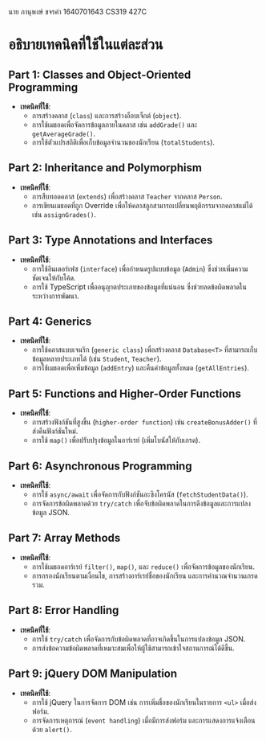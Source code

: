 นาย ภานุพงษ์ ขจรคำ 1640701643 CS319 427C
# อธิบายเทคนิคที่ใช้ในแต่ละส่วน

## Part 1: Classes and Object-Oriented Programming
- **เทคนิคที่ใช้**: 
  - การสร้างคลาส (`class`) และการสร้างอ็อบเจ็กต์ (`object`).
  - การใช้เมธอดเพื่อจัดการข้อมูลภายในคลาส เช่น `addGrade()` และ `getAverageGrade()`.
  - การใช้ตัวแปรสถิติเพื่อเก็บข้อมูลจำนวนของนักเรียน (`totalStudents`).

## Part 2: Inheritance and Polymorphism
- **เทคนิคที่ใช้**:
  - การสืบทอดคลาส (`extends`) เพื่อสร้างคลาส `Teacher` จากคลาส `Person`.
  - การเขียนเมธอดที่ถูก Override เพื่อให้คลาสลูกสามารถเปลี่ยนพฤติกรรมจากคลาสแม่ได้ เช่น `assignGrades()`.

## Part 3: Type Annotations and Interfaces
- **เทคนิคที่ใช้**:
  - การใช้อินเตอร์เฟซ (`interface`) เพื่อกำหนดรูปแบบข้อมูล (`Admin`) ซึ่งช่วยเพิ่มความชัดเจนให้กับโค้ด.
  - การใช้ TypeScript เพื่ออนุญาตประเภทของข้อมูลที่แน่นอน ซึ่งช่วยลดข้อผิดพลาดในระหว่างการพัฒนา.

## Part 4: Generics
- **เทคนิคที่ใช้**:
  - การใช้คลาสแบบเจนริก (`generic class`) เพื่อสร้างคลาส `Database<T>` ที่สามารถเก็บข้อมูลหลายประเภทได้ (เช่น `Student`, `Teacher`).
  - การใช้เมธอดเพื่อเพิ่มข้อมูล (`addEntry`) และคืนค่าข้อมูลทั้งหมด (`getAllEntries`).

## Part 5: Functions and Higher-Order Functions
- **เทคนิคที่ใช้**:
  - การสร้างฟังก์ชันที่สูงขึ้น (`higher-order function`) เช่น `createBonusAdder()` ที่ส่งคืนฟังก์ชันใหม่.
  - การใช้ `map()` เพื่อปรับปรุงข้อมูลในอาร์เรย์ (เพิ่มโบนัสให้กับเกรด).

## Part 6: Asynchronous Programming
- **เทคนิคที่ใช้**:
  - การใช้ `async/await` เพื่อจัดการกับฟังก์ชันอะซิงโครนัส (`fetchStudentData()`).
  - การจัดการข้อผิดพลาดด้วย `try/catch` เพื่อจับข้อผิดพลาดในการดึงข้อมูลและการแปลงข้อมูล JSON.

## Part 7: Array Methods
- **เทคนิคที่ใช้**:
  - การใช้เมธอดอาร์เรย์ `filter()`, `map()`, และ `reduce()` เพื่อจัดการข้อมูลของนักเรียน.
  - การกรองนักเรียนตามเงื่อนไข, การสร้างอาร์เรย์ชื่อของนักเรียน และการคำนวณจำนวนเกรดรวม.

## Part 8: Error Handling
- **เทคนิคที่ใช้**:
  - การใช้ `try/catch` เพื่อจัดการกับข้อผิดพลาดที่อาจเกิดขึ้นในการแปลงข้อมูล JSON.
  - การส่งข้อความข้อผิดพลาดที่เหมาะสมเพื่อให้ผู้ใช้สามารถเข้าใจสถานการณ์ได้ดีขึ้น.

## Part 9: jQuery DOM Manipulation
- **เทคนิคที่ใช้**:
  - การใช้ jQuery ในการจัดการ DOM เช่น การเพิ่มชื่อของนักเรียนในรายการ `<ul>` เมื่อส่งฟอร์ม.
  - การจัดการเหตุการณ์ (`event handling`) เมื่อมีการส่งฟอร์ม และการแสดงการแจ้งเตือนด้วย `alert()`.
